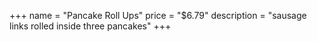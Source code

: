 +++
name = "Pancake Roll Ups"
price = "$6.79"
description = "sausage links rolled inside three pancakes"
+++
